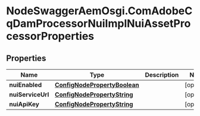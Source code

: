 # NodeSwaggerAemOsgi.ComAdobeCqDamProcessorNuiImplNuiAssetProcessorProperties

## Properties
Name | Type | Description | Notes
------------ | ------------- | ------------- | -------------
**nuiEnabled** | [**ConfigNodePropertyBoolean**](ConfigNodePropertyBoolean.md) |  | [optional] 
**nuiServiceUrl** | [**ConfigNodePropertyString**](ConfigNodePropertyString.md) |  | [optional] 
**nuiApiKey** | [**ConfigNodePropertyString**](ConfigNodePropertyString.md) |  | [optional] 


